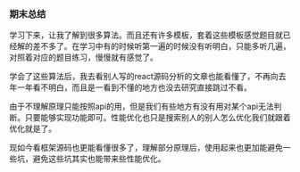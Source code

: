 ### 期末总结

学习下来，让我了解到很多算法。而且还有许多模板，套着这些模板感觉题目就已经解的差不多了。在学习中有的时候听第一遍的时候没有听明白，只能多听几遍，对照着对应的题目练习，慢慢就有感觉了。

学会了这些算法后，我去看别人写的react源码分析的文章也能看懂了，不再向去年一年看不明白，而且是一看到不懂的地方也没去研究直接跳过不看。

由于不理解原理只能按照api的用，但是我们有些地方有没有用对某个api无法判断。只要能够实现功能即可。性能优化也只是搜索别人的别人怎么优化我们就跟着优化就是了。

现如今看框架源码也更能看懂很多了，理解部分原理后，使用起来也更加能避免一些坑，避免这些坑其实也能带来些性能优化。


